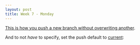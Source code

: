 ```yaml
---
layout: post
title: Week 7 - Monday
---
```

[This is how you push a new branch without overwriting another](http://stackoverflow.com/a/1519032/4151489).

And to not *have* to specify, set the push default to [current](http://stackoverflow.com/a/27185855/4151489):  
